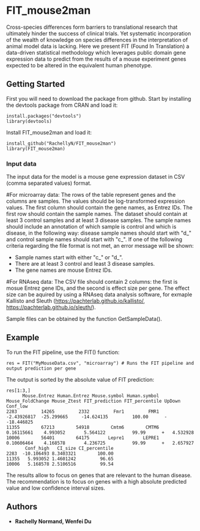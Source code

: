 # FIT_mouse2man

Cross-species differences form barriers to translational research that ultimately hinder the success of clinical trials. 
Yet systematic incorporation of the wealth of knowledge on species differences in the interpretation of animal model data 
is lacking. Here we present FIT (Found In Translation) a data-driven statistical methodology which leverages public domain 
gene expression data to predict from the results of a mouse experiment genes expected to be altered in the equivalent human phenotype.

## Getting Started

First you will need to download the package from github.
Start by installing the devtools package from CRAN and load it:
```
install.packages("devtools")
library(devtools)
```

Install FIT_mouse2man and load it:
```
install_github("RachellyN/FIT_mouse2man")
library(FIT_mouse2man)
```

### Input data
The input data for the model is a mouse gene expression dataset in CSV (comma separated values) format.

#For microarray data:
The rows of the table represent genes and the columns are samples. The values should be log-transformed expression values. 
The first column should contain the gene names, as Entrez IDs. The first row should contain the sample names.
The dataset should contain at least 3 control samples and at least 3 disease samples. 
The sample names should include an annotation of which sample is control and which is disease, in the following way: disease sample names should start with "d_" and control sample names should start with "c_". 
If one of the following criteria regarding the file format is not met, an error message will be shown: 
-	Sample names start with either "c_" or "d_". 
-	There are at least 3 control and least 3 disease samples. 
-	The gene names are mouse Entrez IDs. 

#For RNAseq data:
The CSV file should contain 2 columns: the first is mosue Entrez gene IDs, and the second is effect size per gene. The effect size can be aquired by using a RNAseq data analysis software, for exmaple Kallisto and Sleuth (https://pachterlab.github.io/kallisto/, https://pachterlab.github.io/sleuth/).

Sample files can be obtained by the function GetSampleData().

## Example
To run the FIT pipeline, use the FIT() function:
```
res = FIT("MyMouseData.csv", "microarray") # Runs the FIT pipeline and output prediction per gene
```

The output is sorted by the absolute value of FIT prediction:
```
res[1:3,]
      Mouse.Entrez Human.Entrez Mouse.symbol Human.symbol Mouse_FoldChange Mouse_Ztest FIT_prediction FIT_percentile UpDown   Conf_low
2283         14265         2332         Fmr1         FMR1      -2.43926817  -25.299665     -14.624135         100.00      - -18.446825
11355        67213        54918        Cmtm6        CMTM6       0.16115661    4.993052       5.564122          99.99      +   4.532928
10006        56401        64175       Lepre1       LEPRE1       0.10606464    4.168578       4.236725          99.99      +   2.657927
       Conf_high   CI_size CI_percentile
2283  -10.106493 8.3403321        100.00
11355   5.993052 1.4601242         96.65
10006   5.168578 2.5106516         99.54
```

The results allow to focus on genes that are relevant to the human disease. The recommendation is to focus on genes with a high absolute predicted value and low confidence interval sizes.

## Authors

* **Rachelly Normand, Wenfei Du** 